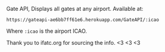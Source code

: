 Gate API, Displays all gates at any airport.
Available at:
```
https://gateapi-ae6bb7ff61e6.herokuapp.com/GateAPI/:icao
```
Where `:icao` is the airport ICAO.


Thank you to ifatc.org for sourcing the info. <3 <3 <3
